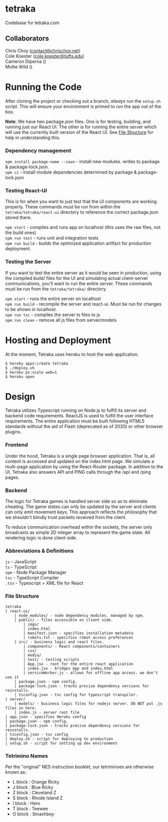 # tetraka
Codebase for tetraka.com

## Collaborators  
Chris Choy (contact@chrischoy.net)  
Cole Koester (cole.koester@tufts.edu)  
Cameron Diperna ()  
Mollie Wild ()  

# Running the Code

After cloning the project or checking out a branch, *always* run the `setup.sh` script. This 
will ensure your environment is primed to run the app out of the box.

**Note**: We have two package.json files. One is for testing, building, and running just our 
React UI. The other is for running the entire server which will use the currently built version 
of the React UI. See [File Structure](#File-Structure) for help in understanding this.

### Dependency management

`npm install package-name --save` - install new modules. writes to package & package-lock.json.  
`npm ci` - install module dependencies determined by package & package-lock.json  

### Testing React-UI
This is for when you want to just test that the UI components are working properly. These 
commands *must* be run from within the `tetraka/tetraka/react-ui` directory to reference 
the correct package.json stored there.  

`npm start` - compiles and runs app on localhost (this uses the raw files, not the build ones)  
`npm run test` - runs unit and integration tests  
`npm run build` - builds the optimized application artifact for production deployment.  

### Testing the Server
If you want to test the entire server as it would be seen in production, using the compiled build/ 
files for the UI and simulating actual client-server communications, you'll want to run the entire 
server. These commands must be run from the `tetraka/tetraka/` directory.  

`npm start` - runs the entire server on localhost  
`npm run build` - recompile the server and react-ui. Must be run for changes to be shown in localhost.  
`npm run tsc` - compiles the server ts files to js   
`npm run clean` - remove all js files from server/models   

# Hosting and Deployment
At the moment, Tetraka uses heroku to host the web application. 

```$xslt
$ heroku apps:create tetraka
$ ./deploy.sh
$ heroku ps:scale web=1
$ heroku open
```

# Design

Tetraka utilizes Typescript running on Node.js to fulfill its server and backend code 
requirements. ReactJS is used to fulfill the user interface requirements. The entire 
application must be built following HTML5 standards without the aid of Flash (deprecated 
as of 2020) or other browser plugins.

### Frontend
Under the hood, Tetraka is a single page browser application. That is, all content is 
accessed and updated on the index.html page. We simulate a multi-page application by 
using the React-Router package. In addition to the UI, Tetraka also answers API and PING 
calls through the /api and /ping pages.

### Backend
The logic for Tetraka games is handled server side so as to eliminate cheating. The game 
states can only be updated by the server and clients can only emit movement keys. This 
approach reflects the philosophy that we shouldn't blindly trust packets received from 
the client.

To reduce communication overhead within the sockets, the server only broadcasts as simple 
2D integer array to represent the game state. All rendering logic is done client-side. 

### Abbreviations & Definitions

`js` - JavaScript     
`ts` - TypeScript  
`npm` - Node Package Manager  
`tsc` - TypeScript Compiler  
`.tsx` - Typescript + XML file for React

### File Structure

```$xslt
tetraka  
| react-ui/
	| node_modules/ - node dependency modules. managed by npm.  
	| public/ - files accessible on client side.  
	    | imgs/    
	    | index.html
	    | manifest.json - specifies installation metadata  
	    | robots.txt - specifies robot access preferences
	| src/ - business logic and react files.  
	    | components/ - React components/containers  
	    | css/
	    | media/
	    | test/ - testing scripts  
	    | App.jsx - root for the entire react application
	    | index.jsx - bridges App and index.html
	    | serviceWorker.js - allows for offline app access. we don't use it
	| package.json - npm config.  
	| package-lock.json - tracks precise dependency versions for reinstalls. 
	| tsconfig.json - tsc config for typescript transpiler.
| server/
	| models/ - business logic files for nodejs server. DO NOT put .js files in here.
	| index.js - server root file
| app.json - specifies Heroku config
| package.json - npm config.  
| package-lock.json - tracks precise dependency versions for reinstalls. 
| tsconfig.json - tsc config
| deploy.sh - script for deploying to production
| setup.sh - script for setting up dev environment
```

### Tetrimino Names

Per the "original" NES instruction booklet, our tetriminoes are otherwise known as:

- L block : Orange Ricky  
- J block : Blue Ricky
- Z block : Cleveland Z
- S block : Rhode Island Z
- I block : Hero
- T block : Teewee
- O block : Smashboy
